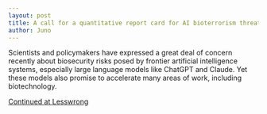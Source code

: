 ```yaml
---
layout: post
title: A call for a quantitative report card for AI bioterrorism threat models
author: Juno
---
```

Scientists and policymakers have expressed a great deal of concern recently about biosecurity risks posed by frontier artificial intelligence systems, especially large language models like ChatGPT and Claude. Yet these models also promise to accelerate many areas of work, including biotechnology.

<a href="https://www.lesswrong.com/posts/YAFq9W8hoJsqqCbn3/a-call-for-a-quantitative-report-card-for-ai-bioterrorism">Continued at Lesswrong</a>
